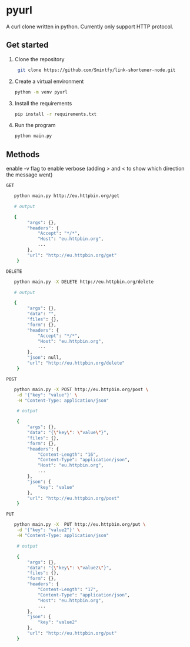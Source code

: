 # pyurl

A curl clone written in python. Currently only support HTTP protocol.

## Get started
1. Clone the repository

   ```bash
    git clone https://github.com/Smintfy/link-shortener-node.git
   ```
2. Create a virtual environment

    ```bash
    python -m venv pyurl
   ```
3. Install the requirements
   
   ```bash
   pip install -r requirements.txt
   ```

4. Run the program
   
   ```bash
   python main.py
   ```

## Methods
enable -v flag to enable verbose (adding > and < to show which direction the message went)

`GET`
```bash
   python main.py http://eu.httpbin.org/get

   # output

   {
        "args": {},
        "headers": {
            "Accept": "*/*",
            "Host": "eu.httpbin.org",
            ...
        },
        "url": "http://eu.httpbin.org/get"
    }
```

`DELETE`
```bash
   python main.py -X DELETE http://eu.httpbin.org/delete

   # output

   {
        "args": {},
        "data": "",
        "files": {},
        "form": {},
        "headers": {
            "Accept": "*/*",
            "Host": "eu.httpbin.org",
            ...
        },
        "json": null,
        "url": "http://eu.httpbin.org/delete"
    }
```

`POST`
```bash
   python main.py -X POST http://eu.httpbin.org/post \
    -d '{"key": "value"}' \
    -H "Content-Type: application/json"

    # output

    {
        "args": {},
        "data": "{\"key\": \"value\"}",
        "files": {},
        "form": {},
        "headers": {
            "Content-Length": "16",
            "Content-Type": "application/json",
            "Host": "eu.httpbin.org",
            ...
        },
        "json": {
            "key": "value"
        },
        "url": "http://eu.httpbin.org/post"
    }
```

`PUT`
```bash
   python main.py -X  PUT http://eu.httpbin.org/put \
    -d '{"key": "value2"}' \
    -H "Content-Type: application/json"

    # output

    {
        "args": {},
        "data": "{\"key\": \"value2\"}",
        "files": {},
        "form": {},
        "headers": {
            "Content-Length": "17",
            "Content-Type": "application/json",
            "Host": "eu.httpbin.org",
            ...
        },
        "json": {
            "key": "value2"
        },
        "url": "http://eu.httpbin.org/put"
    }
```